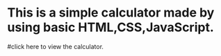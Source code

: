 # This is a simple calculator made by using basic HTML,CSS,JavaScript.
#click here to view the calculator.
